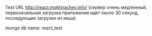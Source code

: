Test URL
http://react.mokhnachev.info/ (сервер очень медленный, первоначальная загрузка приложения идет около 30 секунд, последующие загрузки из кеша)

mongo db name: react_test